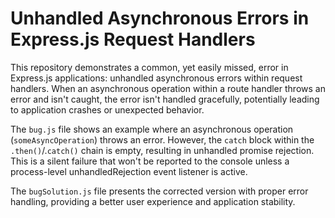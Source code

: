 # Unhandled Asynchronous Errors in Express.js Request Handlers

This repository demonstrates a common, yet easily missed, error in Express.js applications: unhandled asynchronous errors within request handlers.  When an asynchronous operation within a route handler throws an error and isn't caught, the error isn't handled gracefully, potentially leading to application crashes or unexpected behavior. 

The `bug.js` file shows an example where an asynchronous operation (`someAsyncOperation`) throws an error.  However, the `catch` block within the `.then()`/.`catch()` chain is empty, resulting in unhandled promise rejection. This is a silent failure that won't be reported to the console unless a process-level unhandledRejection event listener is active.

The `bugSolution.js` file presents the corrected version with proper error handling, providing a better user experience and application stability. 